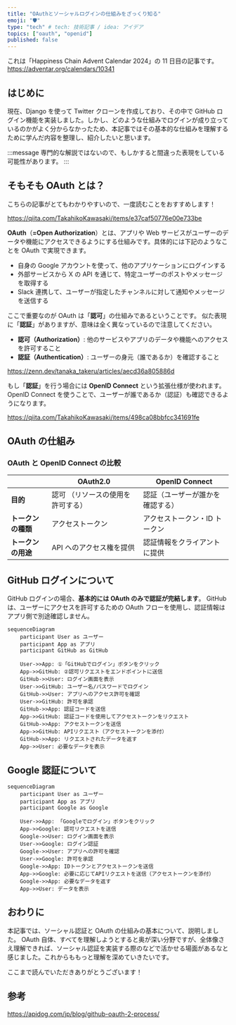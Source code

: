 ```yaml
---
title: "OAuthとソーシャルログインの仕組みをざっくり知る"
emoji: "🛡️"
type: "tech" # tech: 技術記事 / idea: アイデア
topics: ["oauth", "openid"]
published: false
---
```


これは「Happiness Chain Advent Calendar 2024」の 11 日目の記事です。
https://adventar.org/calendars/10341

## はじめに

現在、Django を使って Twitter クローンを作成しており、その中で GitHub ログイン機能を実装しました。しかし、どのような仕組みでログインが成り立っているのかがよく分からなかったため、本記事ではその基本的な仕組みを理解するために学んだ内容を整理し、紹介したいと思います。

:::message
専門的な解説ではないので、もしかすると間違った表現をしている可能性があります。
:::

## そもそも OAuth とは？

こちらの記事がとてもわかりやすいので、一度読むことをおすすめします！

https://qiita.com/TakahikoKawasaki/items/e37caf50776e00e733be

**OAuth**（**=Open Authorization**）とは、アプリや Web サービスがユーザーのデータや機能にアクセスできるようにする仕組みです。具体的には下記のようなことを OAuth で実現できます。

- 自身の Google アカウントを使って、他のアプリケーションにログインする
- 外部サービスから X の API を通じて、特定ユーザーのポストやメッセージを取得する
- Slack 連携して、ユーザーが指定したチャンネルに対して通知やメッセージを送信する

ここで重要なのが OAuth は「**認可**」の仕組みであるということです。
似た表現に「**認証**」がありますが、意味は全く異なっているので注意してください。

- **認可（Authorization）**: 他のサービスやアプリのデータや機能へのアクセスを許可すること
- **認証（Authentication）**: ユーザーの身元（誰であるか）を確認すること

https://zenn.dev/tanaka_takeru/articles/aecd36a805886d

もし「**認証**」を行う場合には **OpenID Connect** という拡張仕様が使われます。
OpenID Connect を使うことで、ユーザーが誰であるか（認証）も確認できるようになります。

https://qiita.com/TakahikoKawasaki/items/498ca08bbfcc341691fe

## OAuth の仕組み

### OAuth と OpenID Connect の比較

|                    | OAuth2.0                          | OpenID Connect                   |
| ------------------ | --------------------------------- | -------------------------------- |
| **目的**           | 認可 （リソースの使用を許可する） | 認証（ユーザーが誰かを確認する） |
| **トークンの種類** | アクセストークン                  | アクセストークン・ID トークン    |
| **トークンの用途** | API へのアクセス権を提供          | 認証情報をクライアントに提供     |

## GitHub ログインについて

GitHub ログインの場合、**基本的には OAuth のみで認証が完結します**。
GitHub は、ユーザーにアクセスを許可するための OAuth フローを使用し、認証情報はアプリ側で別途確認しません。

```mermaid
sequenceDiagram
    participant User as ユーザー
    participant App as アプリ
    participant GitHub as GitHub

    User->>App: ①「GitHubでログイン」ボタンをクリック
    App->>GitHub: ②認可リクエストをエンドポイントに送信
    GitHub->>User: ログイン画面を表示
    User->>GitHub: ユーザー名/パスワードでログイン
    GitHub->>User: アプリへのアクセス許可を確認
    User->>GitHub: 許可を承認
    GitHub->>App: 認証コードを送信
    App->>GitHub: 認証コードを使用してアクセストークンをリクエスト
    GitHub->>App: アクセストークンを送信
    App->>GitHub: APIリクエスト（アクセストークンを添付）
    GitHub->>App: リクエストされたデータを返す
    App->>User: 必要なデータを表示
```

## Google 認証について

```mermaid
sequenceDiagram
    participant User as ユーザー
    participant App as アプリ
    participant Google as Google

    User->>App: 「Googleでログイン」ボタンをクリック
    App->>Google: 認可リクエストを送信
    Google->>User: ログイン画面を表示
    User->>Google: ログイン認証
    Google->>User: アプリへの許可を確認
    User->>Google: 許可を承認
    Google->>App: IDトークンとアクセストークンを送信
    App->>Google: 必要に応じてAPIリクエストを送信（アクセストークンを添付）
    Google->>App: 必要なデータを返す
    App->>User: データを表示
```

## おわりに

本記事では、ソーシャル認証と OAuth の仕組みの基本について、説明しました。
OAuth 自体、すべてを理解しようとすると奥が深い分野ですが、全体像さえ理解できれば、ソーシャル認証を実装する際のなどで活かせる場面があるなと感じました。これからももっと理解を深めていきたいです。

ここまで読んでいただきありがとうございます！

## 参考

https://apidog.com/jp/blog/github-oauth-2-process/
